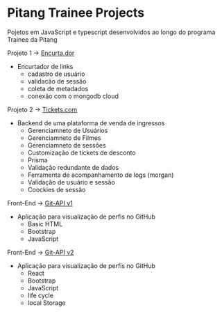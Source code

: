 # Pitang Trainee Projects


Pojetos em JavaScript e typescript desenvolvidos ao longo do programa Trainee da Pitang


Projeto 1
-> [Encurta.dor](https://github.com/t4rcisio/encurta.dor)
- Encurtador de links
  - cadastro de usuário
  - validacão de sessão
  - coleta de metadados
  - conexão com o mongodb cloud 

Projeto 2
-> [Tickets.com](https://github.com/t4rcisio/ticket.com)
- Backend de uma plataforma de venda de ingressos
  - Gerenciamneto de Usuários
  - Gerenciamneto de Filmes
  - Gerenciamneto de sessões
  - Customização de tickets de desconto
  - Prisma
  - Validação redundante de dados
  - Ferramenta de acompanhamento de logs (morgan)
  - Validação de usuário e sessão
  - Coockies de sessão

Front-End
-> [Git-API v1](https://github.com/t4rcisio/Front-end/tree/main/git-api-v1)
- Aplicação para visualização de perfis no GitHub
  - Basic HTML 
  - Bootstrap
  - JavaScript

Front-End
-> [Git-API v2](https://github.com/t4rcisio/Front-end/tree/main/react/movie-front-end/tickets.com) 
- Aplicação para visualização de perfis no GitHub
  - React
  - Bootstrap
  - JavaScript
  - life cycle
  - local Storage
  
